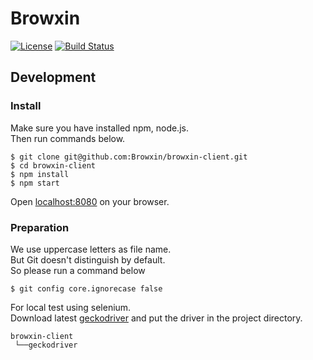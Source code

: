 # Browxin
[![License](https://img.shields.io/badge/License-Apache%202.0-blue.svg)](https://opensource.org/licenses/Apache-2.0)
[![Build Status](https://travis-ci.org/Browxin/browxin-client.svg?branch=master)](https://travis-ci.org/Browxin/browxin-client)

<!--
## What's Browxin?
First thing first, please check Browxin.

Browxin is a Platform of Web App.
You can use it as a start page, new tab, etc...
It can be used by pc, tablet, smart phone, even sidebar of browser.

As I said, it's a platform, so you can make your own App and commit.
All Apps should be free in Browxin.

-->
## Development

### Install
Make sure you have installed npm, node.js.  
Then run commands below.

```
$ git clone git@github.com:Browxin/browxin-client.git
$ cd browxin-client
$ npm install
$ npm start
```

Open [localhost:8080](http://localhost:8080) on your browser.

### Preparation
We use uppercase letters as file name.  
But Git doesn't distinguish by default.  
So please run a command below

```
$ git config core.ignorecase false
```

For local test using selenium.  
Download latest [geckodriver](https://github.com/mozilla/geckodriver/releases) and put the driver in the project directory.

```
browxin-client
 └──geckodriver
```

<!--
### Provided API
-->
